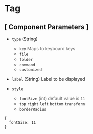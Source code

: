 # Tag

## [ Component Parameters ]

- `type` (String)

  - `key` <span style="opacity: 0.64">Maps to keyboard keys</span>
  - `file`
  - `folder`
  - `command`
  - `customized`

- `label` (String) Label to be displayed

- `style`

  - `fontSize` <span style="opacity: 0.64">(int) default value is `11`</span>
  - `top` `right` `left` `bottom` `transform`
  - `borderRadius`

```
{
  fontSize: 11
}
```


